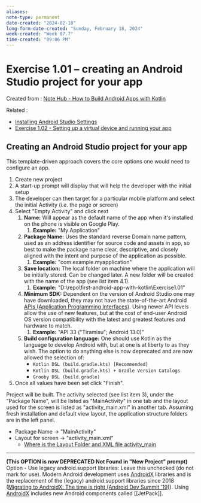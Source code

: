 ```yaml
---
aliases:
note-type: permanent
date-created: "2024-02-18"
long-form-date-created: "Sunday, February 18, 2024"
week-created: "Week 07.7"
time-created: "09:06 PM"
---
```


# Exercise 1.01 – creating an Android Studio project for your app

Created from : [Note Hub - How to Build Android Apps with Kotlin](../Note%20Hub%20-%20How%20to%20Build%20Android%20Apps%20with%20Kotlin.md)

Related :

- [Installing Android Studio Settings](Installing%20Android%20Studio%20Settings.md)
- [Exercise 1.02 - Setting up a virtual device and running your app](Exercise%201.02%20-%20Setting%20up%20a%20virtual%20device%20and%20running%20your%20app.md)

## Creating an Android Studio project for your app

This template-driven approach covers the core options one would need to
configure an app.

1. Create new project
2. A start-up prompt will display that will help the developer with the initial setup
3. The developer can then target for a particular mobile platform and select the initial Activity (i.e. the page or screen)
4. Select "Empty Activity" and click next
   1. **Name:** Will appear as the default name of the app when it's installed on the phone is visible on Google Play.
      1. **Example:** "My Application"
   2. **Package Name:** Uses the standard reverse Domain name pattern, used as an address identifier for source code and assets in app, so best to make the package name clear, descriptive, and closely aligned with the intent and purpose of the application as possible.
      1. **Example:** "com.example.myapplication"
   3. **Save location:** The local folder on machine where the application will be initially stored. Can be changed later. A new folder will be created with the name of the app (see list item 4.1).
      1. **Example:** "D:\\repo\\first-android-app-with-kotlin\\Exercise1.01"
   4. **Minimum SDK:** Dependent on the version of Android Studio one may have downloaded, they may not have the state-of-the-art Android [APIs (Application Programming Interfaces)](../../../3-permanent-notes-🧲/APIs%20(Application%20Programming%20Interfaces).md). Using newer API levels allow the use of new features, but at the cost of end-user Android OS version compatibility with the latest and greatest features and hardware to match.
      1. **Example:** "API 33 ("Tiramisu"; Android 13.0)"
   5. **Build configuration language:** One should use Kotlin as the language to develop Android with, but at one is at liberty to as they wish. The option to do anything else is now deprecated and are now allowed the selection of:
      - `Kotlin DSL (build.gradle.kts) [Recommended]`
      - `Kotlin DSL (build.gradle.kts) + Gradle Version Catalogs`
      - `Grooby DSL (build.gradle)`
5. Once all values have been set click "Finish".

Project will be built. The activity selected (see list item 3), under the
"Package Name", will be listed as "MainActivity" in one tab and the layout used
for the screen is listed as "activity_main.xml" in another tab. Assuming fresh
installation and default view layout, the application structure folders are in
the left panel.

- Package Name -> "MainActivity"
- Layout for screen -> "activity_main.xml"
  - [Where is the Layout Folder and XML file activity_main](Where%20is%20the%20Layout%20Folder%20and%20XML%20file%20activity_main.md)

---

**(This OPTION is now DEPRECATED Not Found in "New Project" prompt)** Option - Use legacy android.support libraries: Leave this unchecked (do not mark for use). Modern Android development uses [AndroidX](AndroidX) libraries and is the replacement of the (legacy) android.support libraries since 2018 ([Migrating to AndroidX: The time is right (Android Dev Summit '19)](https://www.youtube.com/watch?v=Hyt7LR5mXLc&ab_channel=AndroidDevelopers)). Using [AndroidX](AndroidX) includes new Android components called [[JetPack]].
